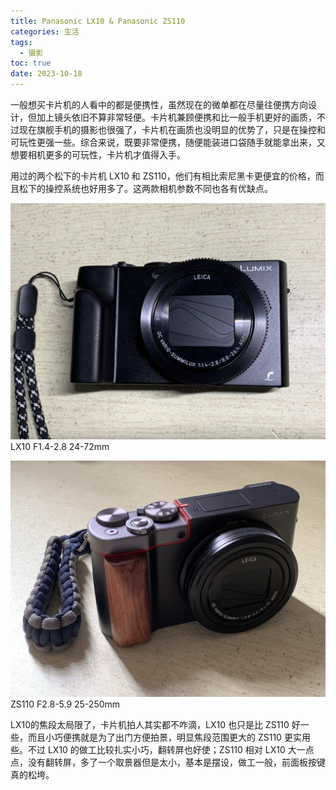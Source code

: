 ```yaml
---
title: Panasonic LX10 & Panasonic ZS110
categories: 生活
tags:
  - 摄影
toc: true
date: 2023-10-18
---
```


一般想买卡片机的人看中的都是便携性，虽然现在的微单都在尽量往便携方向设计，但加上镜头依旧不算非常轻便。卡片机兼顾便携和比一般手机更好的画质，不过现在旗舰手机的摄影也很强了，卡片机在画质也没明显的优势了，只是在操控和可玩性更强一些。综合来说，既要非常便携，随便能装进口袋随手就能拿出来，又想要相机更多的可玩性，卡片机才值得入手。

<!-- more -->

用过的两个松下的卡片机 LX10 和 ZS110，他们有相比索尼黑卡更便宜的价格，而且松下的操控系统也好用多了。这两款相机参数不同也各有优缺点。

![](../images/2023/lx10.jpg)
LX10 F1.4-2.8 24-72mm


![](../images/2023/zs110.jpg)
ZS110 F2.8-5.9 25-250mm

LX10的焦段太局限了，卡片机拍人其实都不咋滴，LX10 也只是比 ZS110 好一些，而且小巧便携就是为了出门方便拍景，明显焦段范围更大的 ZS110 更实用些。不过 LX10 的做工比较扎实小巧，翻转屏也好使；ZS110 相对 LX10 大一点点，没有翻转屏，多了一个取景器但是太小，基本是摆设，做工一般，前面板按键真的松垮。



